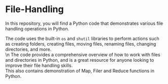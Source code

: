 # File-Handling
In this repository, you will find a Python code that demonstrates various file handling operations in Python.  
  
The code uses the built-in `os` and `shutil` libraries to perform actions such as creating folders, creating files, moving files, renaming files, changing directories, and more.  
\n
The code provides a comprehensive overview of how to work with files and directories in Python, and is a great resource for anyone looking to improve their file handling skills.  
This also contains demonstration of Map, Filer and Reduce functions in Python.
